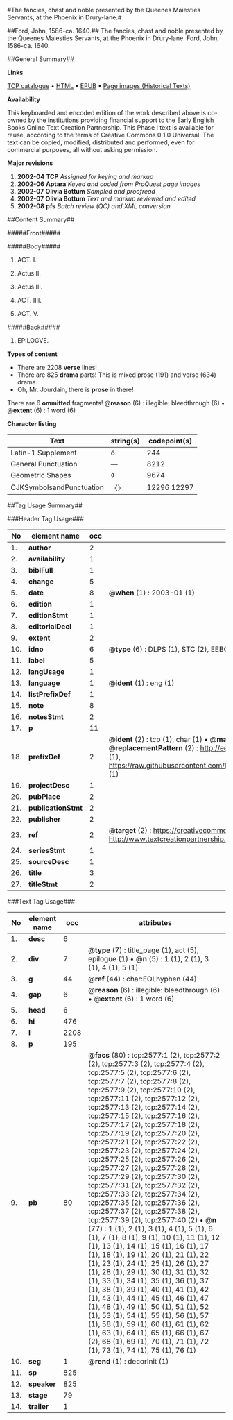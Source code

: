 #The fancies, chast and noble presented by the Queenes Maiesties Servants, at the Phoenix in Drury-lane.#

##Ford, John, 1586-ca. 1640.##
The fancies, chast and noble presented by the Queenes Maiesties Servants, at the Phoenix in Drury-lane.
Ford, John, 1586-ca. 1640.

##General Summary##

**Links**

[TCP catalogue](http://www.ota.ox.ac.uk/tcp/)  • 
[HTML](http://tei.it.ox.ac.uk/tcp/Texts-HTML/free/A01/A01049.html)  • 
[EPUB](http://tei.it.ox.ac.uk/tcp/Texts-EPUB/free/A01/A01049.epub) • 
[Page images (Historical Texts)](https://data.historicaltexts.jisc.ac.uk/view?pubId=eebo-99838210e&pageId=eebo-99838210e-2577-1)

**Availability**

This keyboarded and encoded edition of the
	       work described above is co-owned by the institutions
	       providing financial support to the Early English Books
	       Online Text Creation Partnership. This Phase I text is
	       available for reuse, according to the terms of Creative
	       Commons 0 1.0 Universal. The text can be copied,
	       modified, distributed and performed, even for
	       commercial purposes, all without asking permission.

**Major revisions**

1. __2002-04__ __TCP__ *Assigned for keying and markup*
1. __2002-06__ __Aptara__ *Keyed and coded from ProQuest page images*
1. __2002-07__ __Olivia Bottum__ *Sampled and proofread*
1. __2002-07__ __Olivia Bottum__ *Text and markup reviewed and edited*
1. __2002-08__ __pfs__ *Batch review (QC) and XML conversion*

##Content Summary##

#####Front#####

#####Body#####

1. ACT. I.

1. Actus II.

1. Actus III.

1. ACT. IIII.

1. ACT. V.

#####Back#####

1. EPILOGVE.

**Types of content**

  * There are 2208 **verse** lines!
  * There are 825 **drama** parts! This is mixed prose (191) and verse (634) drama.
  * Oh, Mr. Jourdain, there is **prose** in there!

There are 6 **ommitted** fragments! 
 @__reason__ (6) : illegible: bleedthrough (6)  •  @__extent__ (6) : 1 word (6)

**Character listing**


|Text|string(s)|codepoint(s)|
|---|---|---|
|Latin-1 Supplement|ô|244|
|General Punctuation|—|8212|
|Geometric Shapes|◊|9674|
|CJKSymbolsandPunctuation|〈〉|12296 12297|

##Tag Usage Summary##

###Header Tag Usage###

|No|element name|occ|attributes|
|---|---|---|---|
|1.|__author__|2||
|2.|__availability__|1||
|3.|__biblFull__|1||
|4.|__change__|5||
|5.|__date__|8| @__when__ (1) : 2003-01 (1)|
|6.|__edition__|1||
|7.|__editionStmt__|1||
|8.|__editorialDecl__|1||
|9.|__extent__|2||
|10.|__idno__|6| @__type__ (6) : DLPS (1), STC (2), EEBO-CITATION (1), PROQUEST (1), VID (1)|
|11.|__label__|5||
|12.|__langUsage__|1||
|13.|__language__|1| @__ident__ (1) : eng (1)|
|14.|__listPrefixDef__|1||
|15.|__note__|8||
|16.|__notesStmt__|2||
|17.|__p__|11||
|18.|__prefixDef__|2| @__ident__ (2) : tcp (1), char (1)  •  @__matchPattern__ (2) : ([0-9\-]+):([0-9IVX]+) (1), (.+) (1)  •  @__replacementPattern__ (2) : http://eebo.chadwyck.com/downloadtiff?vid=$1&page=$2 (1), https://raw.githubusercontent.com/textcreationpartnership/Texts/master/tcpchars.xml#$1 (1)|
|19.|__projectDesc__|1||
|20.|__pubPlace__|2||
|21.|__publicationStmt__|2||
|22.|__publisher__|2||
|23.|__ref__|2| @__target__ (2) : https://creativecommons.org/publicdomain/zero/1.0/ (1), http://www.textcreationpartnership.org/docs/. (1)|
|24.|__seriesStmt__|1||
|25.|__sourceDesc__|1||
|26.|__title__|3||
|27.|__titleStmt__|2||


###Text Tag Usage###

|No|element name|occ|attributes|
|---|---|---|---|
|1.|__desc__|6||
|2.|__div__|7| @__type__ (7) : title_page (1), act (5), epilogue (1)  •  @__n__ (5) : 1 (1), 2 (1), 3 (1), 4 (1), 5 (1)|
|3.|__g__|44| @__ref__ (44) : char:EOLhyphen (44)|
|4.|__gap__|6| @__reason__ (6) : illegible: bleedthrough (6)  •  @__extent__ (6) : 1 word (6)|
|5.|__head__|6||
|6.|__hi__|476||
|7.|__l__|2208||
|8.|__p__|195||
|9.|__pb__|80| @__facs__ (80) : tcp:2577:1 (2), tcp:2577:2 (2), tcp:2577:3 (2), tcp:2577:4 (2), tcp:2577:5 (2), tcp:2577:6 (2), tcp:2577:7 (2), tcp:2577:8 (2), tcp:2577:9 (2), tcp:2577:10 (2), tcp:2577:11 (2), tcp:2577:12 (2), tcp:2577:13 (2), tcp:2577:14 (2), tcp:2577:15 (2), tcp:2577:16 (2), tcp:2577:17 (2), tcp:2577:18 (2), tcp:2577:19 (2), tcp:2577:20 (2), tcp:2577:21 (2), tcp:2577:22 (2), tcp:2577:23 (2), tcp:2577:24 (2), tcp:2577:25 (2), tcp:2577:26 (2), tcp:2577:27 (2), tcp:2577:28 (2), tcp:2577:29 (2), tcp:2577:30 (2), tcp:2577:31 (2), tcp:2577:32 (2), tcp:2577:33 (2), tcp:2577:34 (2), tcp:2577:35 (2), tcp:2577:36 (2), tcp:2577:37 (2), tcp:2577:38 (2), tcp:2577:39 (2), tcp:2577:40 (2)  •  @__n__ (77) : 1 (1), 2 (1), 3 (1), 4 (1), 5 (1), 6 (1), 7 (1), 8 (1), 9 (1), 10 (1), 11 (1), 12 (1), 13 (1), 14 (1), 15 (1), 16 (1), 17 (1), 18 (1), 19 (1), 20 (1), 21 (1), 22 (1), 23 (1), 24 (1), 25 (1), 26 (1), 27 (1), 28 (1), 29 (1), 30 (1), 31 (1), 32 (1), 33 (1), 34 (1), 35 (1), 36 (1), 37 (1), 38 (1), 39 (1), 40 (1), 41 (1), 42 (1), 43 (1), 44 (1), 45 (1), 46 (1), 47 (1), 48 (1), 49 (1), 50 (1), 51 (1), 52 (1), 53 (1), 54 (1), 55 (1), 56 (1), 57 (1), 58 (1), 59 (1), 60 (1), 61 (1), 62 (1), 63 (1), 64 (1), 65 (1), 66 (1), 67 (2), 68 (1), 69 (1), 70 (1), 71 (1), 72 (1), 73 (1), 74 (1), 75 (1), 76 (1)|
|10.|__seg__|1| @__rend__ (1) : decorInit (1)|
|11.|__sp__|825||
|12.|__speaker__|825||
|13.|__stage__|79||
|14.|__trailer__|1||
